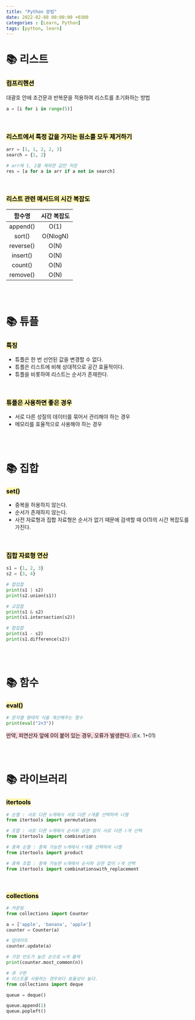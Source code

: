 ```yaml
---
title: "Python 문법"
date: 2022-02-08 00:00:00 +0300
categories : [Learn, Python]
tags: [python, learn]
---
```


# 📚 리스트

### <mark style='background-color: #fff5b1'> 컴프리헨션 </mark>
대괄호 안에 조건문과 반복문을 적용하여 리스트를 초기화하는 방법
```python
a = [i for i in range(5)]
```

<br>

### <mark style='background-color: #fff5b1'> 리스트에서 특정 값을 가지는 원소를 모두 제거하기 </mark>
```python
arr = [1, 1, 2, 2, 3]
search = {1, 2}

# arr에 1, 2를 제외한 값만 저장
res = [a for a in arr if a not in search]
```

<br>

### <mark style='background-color: #fff5b1'> 리스트 관련 메서드의 시간 복잡도 </mark>

| 함수명 | 시간 복잡도 |
|:----:|:----:|
| append() | O(1) |
| sort() | O(NlogN) |
| reverse() | O(N) |
| insert() | O(N) |
| count() | O(N) |
| remove() | O(N) |

<br><br>


# 📚 튜플
### <mark style='background-color: #fff5b1'> 특징 </mark>
- 튜플은 한 번 선언된 값을 변경할 수 없다.
- 튜플은 리스트에 비해 상대적으로 공간 효율적이다.
- 튜플을 비롯하여 리스트는 순서가 존재한다.

<br>

### <mark style='background-color: #fff5b1'> 튜플은 사용하면 좋은 경우 </mark>
- 서로 다른 성질의 데이터를 묶어서 관리해야 하는 경우
- 메모리를 효율적으로 사용해야 하는 경우

<br><br>


# 📚 집합
### <mark style='background-color: #fff5b1'> set() </mark>
- 중복을 허용하지 않는다.
- 순서가 존재하지 않는다.
- 사전 자료형과 집합 자료형은 순서가 없기 때문에 검색할 때 O(1)의 시간 복잡도를 가진다.

<br>

### <mark style='background-color: #fff5b1'> 집합 자료형 연산 </mark>
```python
s1 = {1, 2, 3}
s2 = {3, 4}

# 합집합
print(s1 | s2)
print(s2.union(s1))

# 교집합
print(s1 & s2)
print(s1.intersection(s2))

# 합집합
print(s1 - s2)
print(s1.difference(s2))
```

<br><br>


# 📚 함수
### <mark style='background-color: #fff5b1'> eval() </mark>
```python
# 문자열 형태의 식을 계산해주는 함수
print(eval("2+3"))
```
<mark style='background-color: #ffdce0'> 만약, 피연산자 앞에 0이 붙어 있는 경우, 오류가 발생한다. </mark> (Ex. 1+01)

<br><br>


# 📚 라이브러리

### <mark style='background-color: #fff5b1'> itertools </mark>
```python
# 순열 : 서로 다른 n개에서 서로 다른 r개를 선택하여 나열
from itertools import permutations

# 조합 : 서로 다른 n개에서 순서와 상관 없이 서로 다른 r개 선택
from itertools import combinations

# 중복 순열 : 중복 가능한 n개에서 r개를 선택하여 나열
from itertools import product

# 중복 조합 : 중복 가능한 n개에서 순서와 상관 없이 r개 선택
from itertools import combinationswith_replacement
```

<br>

### <mark style='background-color: #fff5b1'> collections </mark>
```python
# 카운팅
from collections import Counter

a = ['apple', 'banana', 'apple']
counter = Counter(a)

# 업데이트
counter.update(a)

# 가장 빈도가 높은 순으로 n개 출력
print(counter.most_common(n))
```

```python
# 큐 구현
# 리스트를 사용하는 경우보다 효율성이 높다.
from collections import deque

queue = deque()

queue.append(1)
queue.popleft()
```
